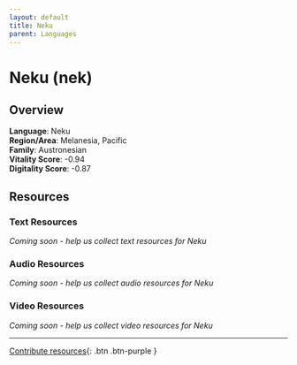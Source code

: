 ```yaml
---
layout: default
title: Neku
parent: Languages
---
```


# Neku (nek)

## Overview

**Language**: Neku  
**Region/Area**: Melanesia, Pacific  
**Family**: Austronesian  
**Vitality Score**: -0.94  
**Digitality Score**: -0.87  

## Resources

### Text Resources
*Coming soon - help us collect text resources for Neku*

### Audio Resources
*Coming soon - help us collect audio resources for Neku*

### Video Resources
*Coming soon - help us collect video resources for Neku*

---

[Contribute resources](https://fairtrain.github.io/){: .btn .btn-purple }
